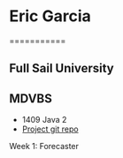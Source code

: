 # Eric Garcia
===========
## Full Sail University
## MDVBS

* 1409 Java 2
* [Project git repo](https://github.com/ENG618/GarciaE1409Java2)

Week 1: Forecaster